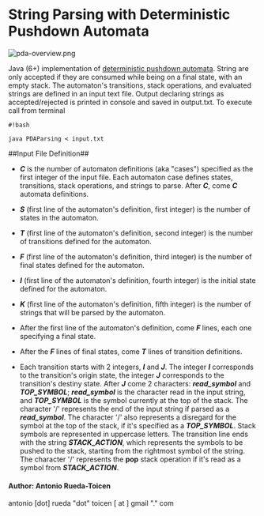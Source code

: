 # **String Parsing with Deterministic Pushdown Automata** #

![pda-overview.png](https://bitbucket.org/repo/6e7oxe/images/185934312-pda-overview.png)

Java (6+) implementation of [deterministic pushdown automata](http://en.wikipedia.org/wiki/Pushdown_automaton).  String are only accepted if they are consumed while being on a final state, with an empty stack. The automaton's transitions, stack operations, and evaluated strings are defined in an input text file. Output declaring strings as accepted/rejected is printed in console and saved in output.txt. To execute call from terminal

```
#!bash

java PDAParsing < input.txt
```
##Input File Definition##

* ***C*** is the number of automaton definitions (aka "cases") specified as the first integer of the input file. Each automaton case defines states, transitions, stack operations, and strings to parse. After ***C***, come ***C*** automata definitions.

* ***S***  (first line of the automaton's definition, first integer) is the number of states in the automaton.

* ***T*** (first line of the automaton's definition, second integer) is the number of transitions defined for the automaton.

* ***F*** (first line of the automaton's definition, third integer) is the number of final states defined for the automaton. 

* ***I***  (first line of the automaton's definition, fourth integer) is the initial state defined for the automaton. 

* ***K*** (first line of the automaton's definition, fifth integer) is the number of strings that will be parsed by the automaton. 

* After the first line of the automaton's definition, come ***F*** lines, each one specifying a final state. 

* After the ***F*** lines of final states, come ***T*** lines of transition definitions.
 
* Each transition starts with 2 integers, ***I*** and ***J***. The integer ***I*** corresponds to the transition's origin state, the integer ***J*** corresponds to the transition's destiny state. After ***J*** come 2 characters: ***read_symbol*** and ***TOP_SYMBOL***; ***read_symbol*** is the character read in the input string, and ***TOP_SYMBOL*** is the symbol currently at the top of the stack. The character '/' represents the end of the input string if parsed as a ***read_symbol***. The character  '/'  also represents a disregard for the symbol at the top of the stack, if it's specified as a ***TOP_SYMBOL***. Stack symbols are represented in uppercase letters. The transition line ends with the string ***STACK_ACTION***, which represents the symbols to be pushed to the stack, starting from the rightmost symbol of the string. The character '/' represents the **pop** stack operation if it's read as a symbol from ***STACK_ACTION***.

#### Author: Antonio Rueda-Toicen ####

antonio [dot] rueda "dot" toicen [ at ]  gmail "." com